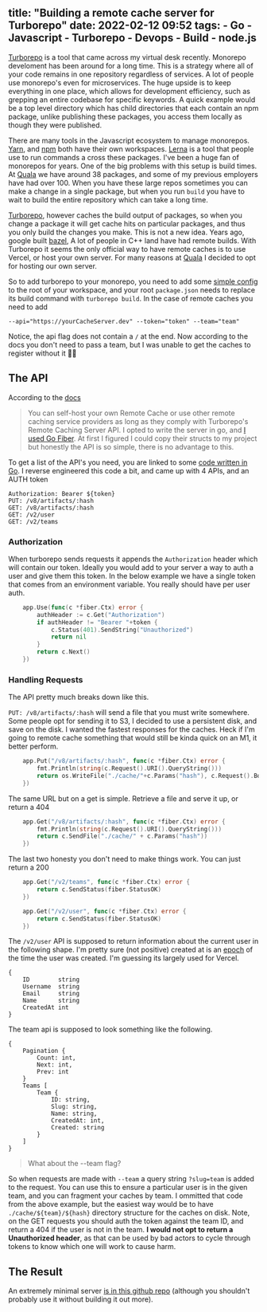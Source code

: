 title: "Building a remote cache server for Turborepo"
date: 2022-02-12 09:52
tags: 
    - Go
    - Javascript
    - Turborepo
    - Devops
    - Build
    - node.js
---


[Turborepo](https://turborepo.org/) is a tool that came across my virtual desk recently. Monorepo develoment has been around for a long time. This is a strategy where all of your code remains in one repository regardless of services. A lot of people use monorepo's even for microservices. The huge upside is to keep everything in one place, which allows for development efficiency, such as grepping an entire codebase for specific keywords. A quick example would be a top level directory which has child directories that each contain an npm package, unlike publishing these packages, you access them locally as though they were published.
<!-- more -->

There are many tools in the Javascript ecosystem to manage monorepos. [Yarn](https://classic.yarnpkg.com/lang/en/docs/cli/workspaces/), and [npm](https://docs.npmjs.com/cli/v7/using-npm/workspaces) both have their own workspaces. [Lerna](https://lerna.js.org/) is a tool that people use to run commands a cross these packages. I've been a huge fan of monorepos for years. One of the big problems with this setup is build times. At [Quala](https://www.quala.io) we have around 38 packages, and some of my previous employers have had over 100. When you have these large repos sometimes you can make a change in a single package, but when you run `build` you have to wait to build the entire repository which can take a long time.

[Turborepo](https://turborepo.org/), however caches the build output of packages, so when you change a package it will get cache hits on particular packages, and thus you only build the changes you make. This is not a new idea. Years ago, google built [bazel](https://bazel.build/), A lot of people in C++ land have had remote builds. With Turborepo it seems the only official way to have remote caches is to use Vercel, or host your own server. For many reasons at [Quala](https://www.quala.io) I decided to opt for hosting our own server.

So to add turborepo to your monorepo, you need to add some [simple config](https://turborepo.org/docs/features/caching) to the root of your workspace, and your root `package.json` needs to replace its build command with `turborepo build`. In the case of remote caches you need to add

`--api="https://yourCacheServer.dev" --token="token" --team="team"`

Notice, the api flag does not contain a `/` at the end. Now according to the docs you don't need to pass a team, but I was unable to get the caches to register without it 🤷‍♀️

## The API

 According to the [docs](https://turborepo.org/docs/features/remote-caching)

> You can self-host your own Remote Cache or use other remote caching service providers as long as they comply with Turborepo's Remote Caching Server API. I opted to write the server in go, and [I used Go Fiber](https://github.com/gofiber/fiber). At first I figured I could copy their structs to my project but honestly the API is so simple, there is no advantage to this.

To get a list of the API's you need, you are linked to some [code written in Go](https://github.com/vercel/turborepo/blob/main/cli/internal/client/client.go). I reverse engineered this code a bit, and came up with 4 APIs, and an AUTH token

```
Authorization: Bearer ${token}
PUT: /v8/artifacts/:hash
GET: /v8/artifacts/:hash
GET: /v2/user
GET: /v2/teams
```

### Authorization

When turborepo sends requests it appends the `Authorization` header which will contain our token. Ideally you would add to your server a way to auth a user and give them this token. In the below example we have a single token that comes from an environment variable. You really should have per user auth.


```go
	app.Use(func(c *fiber.Ctx) error {
		authHeader := c.Get("Authorization")
		if authHeader != "Bearer "+token {
			c.Status(401).SendString("Unauthorized")
			return nil
		}
		return c.Next()
	})
```

### Handling Requests

The API pretty much breaks down like this.

`PUT: /v8/artifacts/:hash` will send a file that you must write somewhere. Some people opt for sending it to S3, I decided to use a persistent disk, and save on the disk. I wanted the fastest responses for the caches. Heck if I'm going to remote cache something that would still be kinda quick on an M1, it better perform. 

```go
	app.Put("/v8/artifacts/:hash", func(c *fiber.Ctx) error {
		fmt.Println(string(c.Request().URI().QueryString()))
		return os.WriteFile("./cache/"+c.Params("hash"), c.Request().Body(), 0644)
	})
```

The same URL but on a get is simple. Retrieve a file and serve it up, or return a 404

```go
	app.Get("/v8/artifacts/:hash", func(c *fiber.Ctx) error {
		fmt.Println(string(c.Request().URI().QueryString()))
		return c.SendFile("./cache/" + c.Params("hash"))
	})
```

The last two honesty you don't need to make things work. You can just return a 200

```go
	app.Get("/v2/teams", func(c *fiber.Ctx) error {
		return c.SendStatus(fiber.StatusOK)
	})

	app.Get("/v2/user", func(c *fiber.Ctx) error {
		return c.SendStatus(fiber.StatusOK)
	})
```

The `/v2/user` API is supposed to return information about the current user in the following shape. I'm pretty sure (not positive) created at is an [epoch](https://en.wikipedia.org/wiki/Unix_time) of the time the user was created. I'm guessing its largely used for Vercel.

```
{
	ID        string
	Username  string
	Email     string
	Name      string
	CreatedAt int   
}
```

The team api is supposed to look something like the following.

```
{
    Pagination {
        Count: int,
        Next: int,
        Prev: int
    }
    Teams [
        Team {
            ID: string,
            Slug: string,
            Name: string,
            CreatedAt: int,
            Created: string
        }
    ]
}
```

> What about the --team flag?

So when requests are made with `--team` a query string `?slug=team` is added to the request. You can use this to ensure a particular user is in the given team, and you can fragment your caches by team. I ommitted that code from the above example, but the easiest way would be to have `./cache/${team}/${hash}` directory structure for the caches on disk. Note, on the GET requests you should auth the token against the team ID, and return a 404 if the user is not in the team. **I would not opt to return a Unauthorized header**, as that can be used by bad actors to cycle through tokens to know which one will work to cause harm.

## The Result

An extremely minimal server [is in this github repo](https://github.com/TerribleDev/turbogo) (although you shouldn't probably use it without building it out more). 